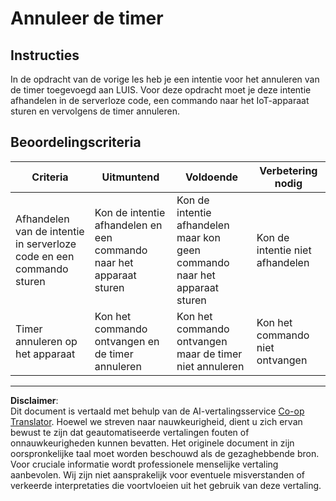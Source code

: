 <!--
CO_OP_TRANSLATOR_METADATA:
{
  "original_hash": "da5d9360fe02fdcc1e91a725016c846d",
  "translation_date": "2025-08-27T22:26:10+00:00",
  "source_file": "6-consumer/lessons/3-spoken-feedback/assignment.md",
  "language_code": "nl"
}
-->
# Annuleer de timer

## Instructies

In de opdracht van de vorige les heb je een intentie voor het annuleren van de timer toegevoegd aan LUIS. Voor deze opdracht moet je deze intentie afhandelen in de serverloze code, een commando naar het IoT-apparaat sturen en vervolgens de timer annuleren.

## Beoordelingscriteria

| Criteria | Uitmuntend | Voldoende | Verbetering nodig |
| -------- | ---------- | --------- | ----------------- |
| Afhandelen van de intentie in serverloze code en een commando sturen | Kon de intentie afhandelen en een commando naar het apparaat sturen | Kon de intentie afhandelen maar kon geen commando naar het apparaat sturen | Kon de intentie niet afhandelen |
| Timer annuleren op het apparaat | Kon het commando ontvangen en de timer annuleren | Kon het commando ontvangen maar de timer niet annuleren | Kon het commando niet ontvangen |

---

**Disclaimer**:  
Dit document is vertaald met behulp van de AI-vertalingsservice [Co-op Translator](https://github.com/Azure/co-op-translator). Hoewel we streven naar nauwkeurigheid, dient u zich ervan bewust te zijn dat geautomatiseerde vertalingen fouten of onnauwkeurigheden kunnen bevatten. Het originele document in zijn oorspronkelijke taal moet worden beschouwd als de gezaghebbende bron. Voor cruciale informatie wordt professionele menselijke vertaling aanbevolen. Wij zijn niet aansprakelijk voor eventuele misverstanden of verkeerde interpretaties die voortvloeien uit het gebruik van deze vertaling.